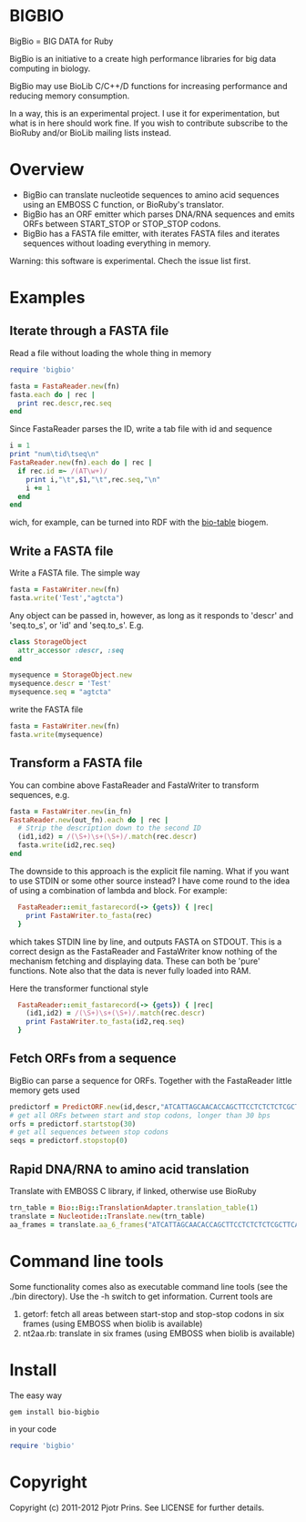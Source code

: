 # BIGBIO

BigBio = BIG DATA for Ruby

BigBio is an initiative to a create high performance libraries for big data
computing in biology.

BigBio may use BioLib C/C++/D functions for increasing performance and
reducing memory consumption.

In a way, this is an experimental project. I use it for
experimentation, but what is in here should work fine. If you wish to
contribute subscribe to the BioRuby and/or BioLib mailing lists
instead.

# Overview

* BigBio can translate nucleotide sequences to amino acid
  sequences using an EMBOSS C function, or BioRuby's translator.
* BigBio has an ORF emitter which parses DNA/RNA sequences and emits
  ORFs between START_STOP or STOP_STOP codons.
* BigBio has a FASTA file emitter, with iterates FASTA files and
  iterates sequences without loading everything in memory.

Warning: this software is experimental. Chech the issue list first.

# Examples

## Iterate through a FASTA file

Read a file without loading the whole thing in memory

```ruby
require 'bigbio'

fasta = FastaReader.new(fn)
fasta.each do | rec |
  print rec.descr,rec.seq
end
```

Since FastaReader parses the ID, write a tab file with id and sequence

```ruby
i = 1
print "num\tid\tseq\n"
FastaReader.new(fn).each do | rec |
  if rec.id =~ /(AT\w+)/
    print i,"\t",$1,"\t",rec.seq,"\n"
    i += 1
  end
end
```

wich, for example, can be turned into RDF with the
[bio-table](https://github.com/pjotrp/bioruby-table) biogem.

## Write a FASTA file

Write a FASTA file. The simple way

```ruby
fasta = FastaWriter.new(fn)
fasta.write('Test',"agtcta")
```

Any object can be passed in, however, as long as it responds to
'descr' and 'seq.to_s', or 'id' and 'seq.to_s'. E.g.

```ruby
class StorageObject
  attr_accessor :descr, :seq
end

mysequence = StorageObject.new
mysequence.descr = 'Test'
mysequence.seq = "agtcta"
```

write the FASTA file

```ruby
fasta = FastaWriter.new(fn)
fasta.write(mysequence)
```

## Transform a FASTA file

You can combine above FastaReader and FastaWriter to transform
sequences, e.g.

```ruby
fasta = FastaWriter.new(in_fn)
FastaReader.new(out_fn).each do | rec |
  # Strip the description down to the second ID
  (id1,id2) = /(\S+)\s+(\S+)/.match(rec.descr)
  fasta.write(id2,rec.seq)
end
```

The downside to this approach is the explicit file naming. What if you
want to use STDIN or some other source instead? I have come round to
the idea of using a combination of lambda and block. For example:

```ruby
  FastaReader::emit_fastarecord(-> {gets}) { |rec|
    print FastaWriter.to_fasta(rec)
  }
```

which takes STDIN line by line, and outputs FASTA on STDOUT. This is 
a correct design as the FastaReader and FastaWriter know nothing of
the mechanism fetching and displaying data. These can both be 'pure' 
functions. Note also that the data is never fully loaded into RAM.

Here the transformer functional style

```ruby
  FastaReader::emit_fastarecord(-> {gets}) { |rec|
    (id1,id2) = /(\S+)\s+(\S+)/.match(rec.descr)
    print FastaWriter.to_fasta(id2,req.seq)
  }
```

## Fetch ORFs from a sequence

BigBio can parse a sequence for ORFs. Together with the FastaReader
little memory gets used

```ruby
predictorf = PredictORF.new(id,descr,"ATCATTAGCAACACCAGCTTCCTCTCTCTCGCTTCAAAGTTCACTACTCGTGGATCTCGT")
# get all ORFs between start and stop codons, longer than 30 bps
orfs = predictorf.startstop(30)
# get all sequences between stop codons
seqs = predictorf.stopstop(0)
```

## Rapid DNA/RNA to amino acid translation

Translate with EMBOSS C library, if linked, otherwise use BioRuby

```ruby
trn_table = Bio::Big::TranslationAdapter.translation_table(1)
translate = Nucleotide::Translate.new(trn_table)
aa_frames = translate.aa_6_frames("ATCATTAGCAACACCAGCTTCCTCTCTCTCGCTTCAAAGTTCACTACTCGTGGATCTCGT")
```

# Command line tools

Some functionality comes also as executable command line tools (see the
./bin directory). Use the -h switch to get information. Current tools
are 

1. getorf: fetch all areas between start-stop and stop-stop codons in six frames (using EMBOSS when biolib is available)
2. nt2aa.rb: translate in six frames (using EMBOSS when biolib is available)

# Install

The easy way

```sh
gem install bio-bigbio
```

in your code

```ruby
require 'bigbio'
```

# Copyright

Copyright (c) 2011-2012 Pjotr Prins. See LICENSE for further details.

